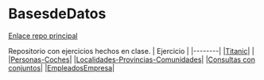 # BasesdeDatos


   [Enlace repo principal](https://github.com/MateoCarballo/Principal)

Repositorio con ejercicios hechos en clase. 
| Ejercicio | 
|--------|
|[Titanic](https://github.com/MateoCarballo/EjercicioTitanic)| |
|[Personas-Coches](https://github.com/MateoCarballo/Personas-Coches)|
|[Localidades-Provincias-Comunidades](https://github.com/MateoCarballo/Ejercicio-localidades-provincias-comunidades)|
|[Consultas con conjuntos](https://github.com/MateoCarballo/ConsultasConjuntos)|
|[EmpleadosEmpresa](https://github.com/MateoCarballo/EmpleadosEmpresa)|  
  
<!--TODO 
hacer ejerciccios de Ejercicios de Consultas sobre las BD de la UD 4
>

